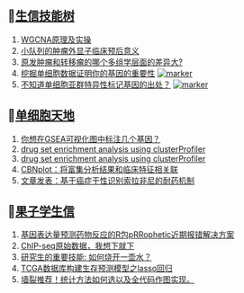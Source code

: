 ## 📝[生信技能树](https://github.com/ixxmu/mp_duty/issues?q=label%3A%E7%94%9F%E4%BF%A1%E6%8A%80%E8%83%BD%E6%A0%91+is%3Aclosed)
<!-- 1issueTable -->

1. [WGCNA原理及实操](https://github.com/ixxmu/mp_duty/issues/2699) 
2. [小队列的肿瘤外显子临床预后意义](https://github.com/ixxmu/mp_duty/issues/2682) 
3. [原发肿瘤和转移瘤的哪个多组学层面的差异大?](https://github.com/ixxmu/mp_duty/issues/2661) 
4. [挖掘单细胞数据证明你的基因的重要性](https://github.com/ixxmu/mp_duty/issues/2637) [![marker](https://img.shields.io/github/labels/ixxmu/mp_duty/marker)](https://github.com/ixxmu/mp_duty/labels/marker)
5. [不知道单细胞亚群特异性标记基因的出处？](https://github.com/ixxmu/mp_duty/issues/2630) [![marker](https://img.shields.io/github/labels/ixxmu/mp_duty/marker)](https://github.com/ixxmu/mp_duty/labels/marker)
<!-- 1issueTable -->
## 📝[单细胞天地](https://github.com/ixxmu/mp_duty/issues?q=label%3A%E5%8D%95%E7%BB%86%E8%83%9E%E5%A4%A9%E5%9C%B0+is%3Aclosed)
<!-- 2issueTable -->

1. [你想在GSEA可视化图中标注几个基因？](https://github.com/ixxmu/mp_duty/issues/2648) 
2. [drug set enrichment analysis using clusterProfiler](https://github.com/ixxmu/mp_duty/issues/2626) 
3. [drug set enrichment analysis using clusterProfiler](https://github.com/ixxmu/mp_duty/issues/2615) 
4. [CBNplot：将富集分析结果和临床特征相关联](https://github.com/ixxmu/mp_duty/issues/2614) 
5. [文章发表：基于癌症干性识别索拉非尼的耐药机制](https://github.com/ixxmu/mp_duty/issues/2558) 
<!-- 2issueTable -->

## 📝[果子学生信](https://github.com/ixxmu/mp_duty/issues?q=label%3A%E6%9E%9C%E5%AD%90%E5%AD%A6%E7%94%9F%E4%BF%A1+is%3Aclosed)
<!-- 3issueTable -->

1. [基因表达量预测药物反应的R包pRRophetic近期报错解决方案](https://github.com/ixxmu/mp_duty/issues/2691) 
2. [ChIP-seq原始数据，我想下就下](https://github.com/ixxmu/mp_duty/issues/2650) 
3. [研究生的重要技能: 如何烧开一壶水？](https://github.com/ixxmu/mp_duty/issues/2511) 
4. [TCGA数据库构建生存预测模型之lasso回归](https://github.com/ixxmu/mp_duty/issues/2473) 
5. [墙裂推荐！统计方法如何选以及全代码作图实现。](https://github.com/ixxmu/mp_duty/issues/2465) 
<!-- 3issueTable -->

